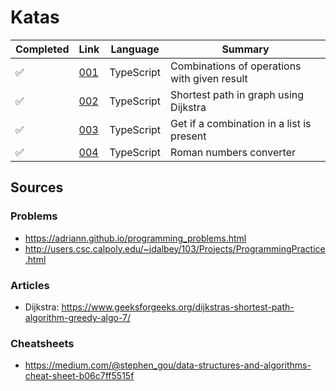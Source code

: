 # Katas

|Completed|Link|Language|Summary
|---|---|---|---|
|:white_check_mark:|[001](./001)|TypeScript|Combinations of operations with given result|
|:white_check_mark:|[002](./002)|TypeScript|Shortest path in graph using Dijkstra|
|:white_check_mark:|[003](./003)|TypeScript|Get if a combination in a list is present|
|:white_check_mark:|[004](./004)|TypeScript|Roman numbers converter|

## Sources

### Problems

- https://adriann.github.io/programming_problems.html
- http://users.csc.calpoly.edu/~jdalbey/103/Projects/ProgrammingPractice.html

### Articles

- Dijkstra: https://www.geeksforgeeks.org/dijkstras-shortest-path-algorithm-greedy-algo-7/

### Cheatsheets

- https://medium.com/@stephen_gou/data-structures-and-algorithms-cheat-sheet-b06c7ff5515f
